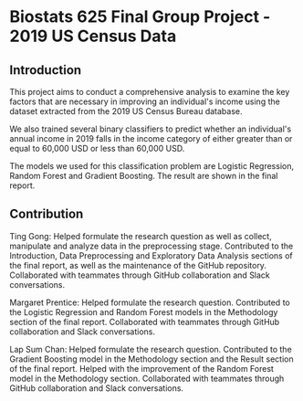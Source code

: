 # Biostats 625 Final Group Project - 2019 US Census Data

## Introduction

This project aims to conduct a comprehensive analysis to examine the key factors that are necessary in improving an individual's income using the dataset extracted from the 2019 US Census Bureau database. 

We also trained several binary classifiers to predict whether an individual's annual income in 2019 falls in the income category of either greater than or equal to 60,000 USD or less than 60,000 USD.

The models we used for this classification problem are Logistic Regression, Random Forest and Gradient Boosting. The result are shown in the final report.

## Contribution

Ting Gong: Helped formulate the research question as well as collect, manipulate and analyze data in the preprocessing stage. Contributed to the Introduction, Data Preprocessing and Exploratory Data Analysis sections of the final report, as well as the maintenance of the GitHub repository. Collaborated with teammates through GitHub collaboration and Slack conversations.

Margaret Prentice: Helped formulate the research question. Contributed to the Logistic Regression and Random Forest models in the Methodology section of the final report. Collaborated with teammates through GitHub collaboration and Slack conversations.

Lap Sum Chan: Helped formulate the research question. Contributed to the Gradient Boosting model in the Methodology section and the Result section of the final report. Helped with the improvement of the Random Forest model in the Methodology section. Collaborated with teammates through GitHub collaboration and Slack conversations.

